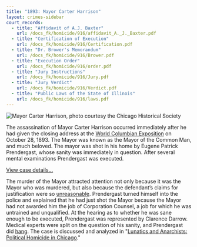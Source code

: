 ```yaml
---
title: "1893: Mayor Carter Harrison"
layout: crimes-sidebar
court_records:
  - title: "Affidavit of A.J. Baxter"
    url: /docs_fk/homicide/916/affidavit_A._J._Baxter.pdf
  - title: "Certification of Execution"
    url: /docs_fk/homicide/916/Certification.pdf
  - title: "Dr. Brower's Memorandum"
    url: /docs_fk/homicide/916/Brower.pdf
  - title: "Execution Order"
    url: /docs_fk/homicide/916/order.pdf
  - title: "Jury Instructions"
    url: /docs_fk/homicide/916/Jury.pdf
  - title: "Jury Verdict"
    url: /docs_fk/homicide/916/Verdict.pdf
  - title: "Public Laws of the State of Illinois"
    url: /docs_fk/homicide/916/laws.pdf
---
```


![Mayor Carter Harrison, photo courtesy the Chicago Historical Society](/img/crimes/carter/Carter.Harrison.jpg)

The assassination of Mayor Carter Harrison occurred immediately after he had given the closing address at the [World Columbian Exposition](http://florencekelley.northwestern.edu/historical/expo/) on October 28, 1893. The Mayor was known as the Mayor of the Common Man, and much beloved. The mayor was shot in his home by Eugene Patrick Prendergast, whose sanity was immediately in question. After several mental examinations Prendergast was executed.

[View case details...](/database/916/)

The murder of the Mayor attracted attention not only because it was the Mayor who was murdered, but also because the defendant’s claims for justification were so [unreasonable](/docs_fk/homicide/916/Brower.pdf). Prendergast turned himself into the police and explained that he had just shot the Mayor because the Mayor had not awarded him the job of Corporation Counsel, a job for which he was untrained and unqualified. At the hearing as to whether he was sane enough to be executed, Prendergast was represented by Clarence Darrow. Medical experts were split on the question of his sanity, and Prendergast did [hang](/docs_fk/homicide/916/Certification.pdf). The case is discussed and analyzed in "[Lunatics and Anarchists: Political Homicide in Chicago](/docs_fk/homicide/LawJournal/JCLC07.pdf)."

